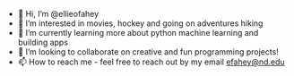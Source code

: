 - 👋 Hi, I’m @ellieofahey
- 👀 I’m interested in movies, hockey and going on adventures hiking
- 🌱 I’m currently learning more about python machine learning and building apps
- 💞️ I’m looking to collaborate on creative and fun programming projects!
- 📫 How to reach me - feel free to reach out by my email efahey@nd.edu

<!---
ellieofahey/ellieofahey is a ✨ special ✨ repository because its `README.md` (this file) appears on your GitHub profile.
You can click the Preview link to take a look at your changes.
--->
